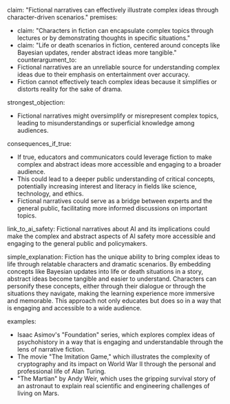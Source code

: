 claim: "Fictional narratives can effectively illustrate complex ideas through character-driven scenarios."
premises:
  - claim: "Characters in fiction can encapsulate complex topics through lectures or by demonstrating thoughts in specific situations."
  - claim: "Life or death scenarios in fiction, centered around concepts like Bayesian updates, render abstract ideas more tangible."
counterargument_to:
  - Fictional narratives are an unreliable source for understanding complex ideas due to their emphasis on entertainment over accuracy.
  - Fiction cannot effectively teach complex ideas because it simplifies or distorts reality for the sake of drama.

strongest_objection:
  - Fictional narratives might oversimplify or misrepresent complex topics, leading to misunderstandings or superficial knowledge among audiences.

consequences_if_true:
  - If true, educators and communicators could leverage fiction to make complex and abstract ideas more accessible and engaging to a broader audience.
  - This could lead to a deeper public understanding of critical concepts, potentially increasing interest and literacy in fields like science, technology, and ethics.
  - Fictional narratives could serve as a bridge between experts and the general public, facilitating more informed discussions on important topics.

link_to_ai_safety: Fictional narratives about AI and its implications could make the complex and abstract aspects of AI safety more accessible and engaging to the general public and policymakers.

simple_explanation: Fiction has the unique ability to bring complex ideas to life through relatable characters and dramatic scenarios. By embedding concepts like Bayesian updates into life or death situations in a story, abstract ideas become tangible and easier to understand. Characters can personify these concepts, either through their dialogue or through the situations they navigate, making the learning experience more immersive and memorable. This approach not only educates but does so in a way that is engaging and accessible to a wide audience.

examples:
  - Isaac Asimov's "Foundation" series, which explores complex ideas of psychohistory in a way that is engaging and understandable through the lens of narrative fiction.
  - The movie "The Imitation Game," which illustrates the complexity of cryptography and its impact on World War II through the personal and professional life of Alan Turing.
  - "The Martian" by Andy Weir, which uses the gripping survival story of an astronaut to explain real scientific and engineering challenges of living on Mars.